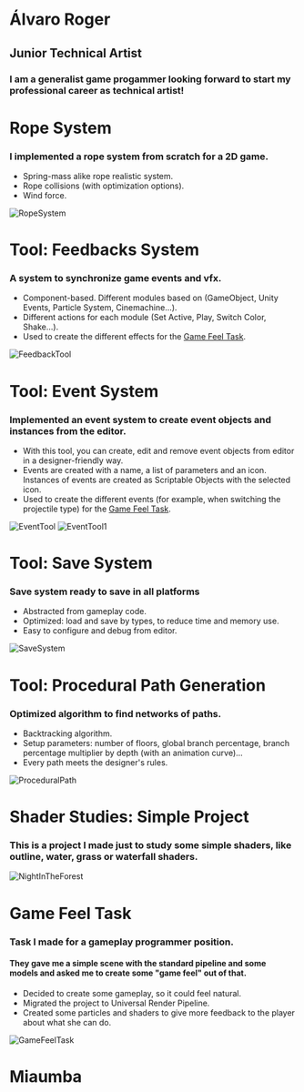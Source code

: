 # Álvaro Roger
## Junior Technical Artist
### I am a generalist game progammer looking forward to start my professional career as technical artist!

# Rope System
### I implemented a rope system from scratch for a 2D game.
- Spring-mass alike rope realistic system.
- Rope collisions (with optimization options).
- Wind force.

![RopeSystem](https://github.com/AlvaroRoger/PortfolioWebsite.github.io/assets/49962993/0364406d-fb94-47df-90f5-edd4dde41cd2)

# Tool: Feedbacks System
### A system to synchronize game events and vfx.
- Component-based. Different modules based on (GameObject, Unity Events, Particle System, Cinemachine...).
- Different actions for each module (Set Active, Play, Switch Color, Shake...).
- Used to create the different effects for the [Game Feel Task](#game-feel-task).

![FeedbackTool](https://github.com/AlvaroRoger/PortfolioWebsite.github.io/assets/49962993/279120d2-a25f-4eb0-b03f-eea3b4d86ab5)



# Tool: Event System
### Implemented an event system to create event objects and instances from the editor.
- With this tool, you can create, edit and remove event objects from editor in a designer-friendly way.
- Events are created with a name, a list of parameters and an icon. Instances of events are created as Scriptable Objects with the selected icon.
- Used to create the different events (for example, when switching the projectile type) for the  [Game Feel Task](#game-feel-task).

![EventTool](https://github.com/AlvaroRoger/PortfolioWebsite.github.io/assets/49962993/c8ea8fb0-a796-4f3c-8cae-a2fe24d5e9af)
![EventTool1](https://github.com/AlvaroRoger/PortfolioWebsite.github.io/assets/49962993/fe9d14fb-8197-4635-a587-96a832472640)


# Tool: Save System
### Save system ready to save in all platforms
- Abstracted from gameplay code.
- Optimized: load and save by types, to reduce time and memory use.
- Easy to configure and debug from editor.

![SaveSystem](https://github.com/AlvaroRoger/PortfolioWebsite.github.io/assets/49962993/04a9cb7b-a751-406b-9feb-03509df896e9)


# Tool: Procedural Path Generation
### Optimized algorithm to find networks of paths.
- Backtracking algorithm.
- Setup parameters: number of floors, global branch percentage, branch percentage multiplier by depth (with an animation curve)...
- Every path meets the designer's rules.

![ProceduralPath](https://github.com/AlvaroRoger/PortfolioWebsite.github.io/assets/49962993/e67f9621-489d-44d9-b1c5-0cb727036f56)


# Shader Studies: Simple Project
### This is a project I made just to study some simple shaders, like outline, water, grass or waterfall shaders.
![NightInTheForest](https://github.com/AlvaroRoger/PortfolioWebsite.github.io/assets/49962993/cb33e56b-4583-455a-920e-c6a5122e1794)



# Game Feel Task
### Task I made for a gameplay programmer position.
#### They gave me a simple scene with the standard pipeline and some models and asked me to create some "game feel" out of that.
- Decided to create some gameplay, so it could feel natural.
- Migrated the project to Universal Render Pipeline.
- Created some particles and shaders to give more feedback to the player about what she can do.

![GameFeelTask](https://github.com/AlvaroRoger/PortfolioWebsite.github.io/assets/49962993/2a2bebc0-7397-4fe6-b7b7-87ad1501b7db)

# Miaumba
